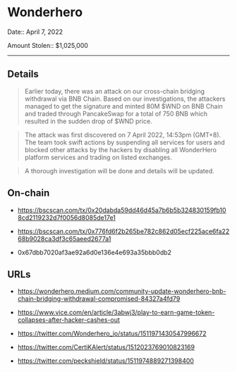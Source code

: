 # Wonderhero

Date:: April 7, 2022

Amount Stolen:: $1,025,000


---


## Details

> Earlier today, there was an attack on our cross-chain bridging withdrawal via BNB Chain. Based on our investigations, the attackers managed to get the signature and minted 80M $WND on BNB Chain and traded through PancakeSwap for a total of 750 BNB which resulted in the sudden drop of $WND price.

> The attack was first discovered on 7 April 2022, 14:53pm (GMT+8). The team took swift actions by suspending all services for users and blocked other attacks by the hackers by disabling all WonderHero platform services and trading on listed exchanges.

> A thorough investigation will be done and details will be updated.


## On-chain

- https://bscscan.com/tx/0x20dabda59dd46d45a7b6b5b324830159fb108cd2119232d7f0056d8085de17e1

- https://bscscan.com/tx/0x776fd6f2b265be782c862d05ecf225ace6fa2268b9028ca3df3c65aeed2677a1

- 0x67dbb7020af3ae92a6d0e136e4e693a35bbb0db2




## URLs

- https://wonderhero.medium.com/community-update-wonderhero-bnb-chain-bridging-withdrawal-compromised-84327a4fd79

- https://www.vice.com/en/article/3abwj3/play-to-earn-game-token-collapses-after-hacker-cashes-out

- https://twitter.com/Wonderhero_io/status/1511971430547996672

- https://twitter.com/CertiKAlert/status/1512023769010823169

- https://twitter.com/peckshield/status/1511974889271398400
